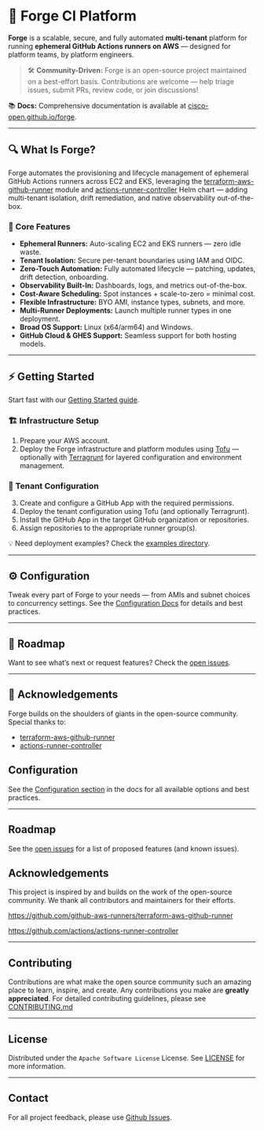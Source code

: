 # 🚀 Forge CI Platform

**Forge** is a scalable, secure, and fully automated **multi-tenant** platform for running **ephemeral GitHub Actions runners on AWS** — designed for platform teams, by platform engineers.

> 🛠️ **Community-Driven:**
> Forge is an open-source project maintained on a best-effort basis. Contributions are welcome — help triage issues, submit PRs, review code, or join discussions!

📚 **Docs:**
Comprehensive documentation is available at [cisco-open.github.io/forge](https://cisco-open.github.io/forge/).

---

## 🔍 What Is Forge?

Forge automates the provisioning and lifecycle management of ephemeral GitHub Actions runners across EC2 and EKS, leveraging the [terraform-aws-github-runner](https://github.com/github-aws-runners/terraform-aws-github-runner) module and [actions-runner-controller](https://github.com/actions/actions-runner-controller) Helm chart — adding multi-tenant isolation, drift remediation, and native observability out-of-the-box.

### 🔑 Core Features

* **Ephemeral Runners:** Auto-scaling EC2 and EKS runners — zero idle waste.
* **Tenant Isolation:** Secure per-tenant boundaries using IAM and OIDC.
* **Zero-Touch Automation:** Fully automated lifecycle — patching, updates, drift detection, onboarding.
* **Observability Built-In:** Dashboards, logs, and metrics out-of-the-box.
* **Cost-Aware Scheduling:** Spot instances + scale-to-zero = minimal cost.
* **Flexible Infrastructure:** BYO AMI, instance types, subnets, and more.
* **Multi-Runner Deployments:** Launch multiple runner types in one deployment.
* **Broad OS Support:** Linux (x64/arm64) and Windows.
* **GitHub Cloud & GHES Support:** Seamless support for both hosting models.

---

## ⚡ Getting Started

Start fast with our [Getting Started guide](#TODO).

### 🏗️ Infrastructure Setup

1. Prepare your AWS account.
2. Deploy the Forge infrastructure and platform modules using [Tofu](https://opentofu.org/) — optionally with [Terragrunt](https://terragrunt.gruntwork.io/) for layered configuration and environment management.

### 🧩 Tenant Configuration

3. Create and configure a GitHub App with the required permissions.
4. Deploy the tenant configuration using Tofu (and optionally Terragrunt).
5. Install the GitHub App in the target GitHub organization or repositories.
6. Assign repositories to the appropriate runner group(s).

💡 Need deployment examples? Check the [examples directory](./examples).

---

## ⚙️ Configuration

Tweak every part of Forge to your needs — from AMIs and subnet choices to concurrency settings.
See the [Configuration Docs](#TODO) for details and best practices.

---

## 🧭 Roadmap

Want to see what’s next or request features? Check the [open issues](https://github.com/cisco-open/forge/issues).

---

## 🙌 Acknowledgements

Forge builds on the shoulders of giants in the open-source community. Special thanks to:

* [terraform-aws-github-runner](https://github.com/github-aws-runners/terraform-aws-github-runner)
* [actions-runner-controller](https://github.com/actions/actions-runner-controller)
## Configuration

See the [Configuration section](https://cisco-open.github.io/forge/docs/) in the docs for all available options and best practices.

---

## Roadmap

See the [open issues](https://github.com/cisco-open/forge/issues) for a list of proposed features (and known issues).


## Acknowledgements

This project is inspired by and builds on the work of the open-source community. We thank all contributors and maintainers for their efforts.

https://github.com/github-aws-runners/terraform-aws-github-runner

https://github.com/actions/actions-runner-controller


---

## Contributing

Contributions are what make the open source community such an amazing place to learn, inspire, and create. Any contributions you make are **greatly appreciated**. For detailed contributing guidelines, please see [CONTRIBUTING.md](CONTRIBUTING.md)

---

## License

Distributed under the `Apache Software License` License. See [LICENSE](LICENSE) for more information.

---

## Contact

For all project feedback, please use [Github Issues](https://github.com/cisco-open/forge/issues).
